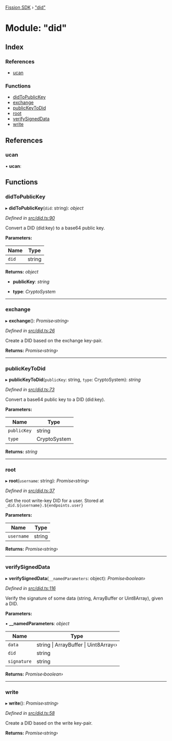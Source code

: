 [Fission SDK](../README.md) › ["did"](_did_.md)

# Module: "did"

## Index

### References

* [ucan](_did_.md#ucan)

### Functions

* [didToPublicKey](_did_.md#didtopublickey)
* [exchange](_did_.md#exchange)
* [publicKeyToDid](_did_.md#publickeytodid)
* [root](_did_.md#root)
* [verifySignedData](_did_.md#verifysigneddata)
* [write](_did_.md#write)

## References

###  ucan

• **ucan**:

## Functions

###  didToPublicKey

▸ **didToPublicKey**(`did`: string): *object*

*Defined in [src/did.ts:90](https://github.com/fission-suite/webnative/blob/693f51f/src/did.ts#L90)*

Convert a DID (did:key) to a base64 public key.

**Parameters:**

Name | Type |
------ | ------ |
`did` | string |

**Returns:** *object*

* **publicKey**: *string*

* **type**: *CryptoSystem*

___

###  exchange

▸ **exchange**(): *Promise‹string›*

*Defined in [src/did.ts:26](https://github.com/fission-suite/webnative/blob/693f51f/src/did.ts#L26)*

Create a DID based on the exchange key-pair.

**Returns:** *Promise‹string›*

___

###  publicKeyToDid

▸ **publicKeyToDid**(`publicKey`: string, `type`: CryptoSystem): *string*

*Defined in [src/did.ts:73](https://github.com/fission-suite/webnative/blob/693f51f/src/did.ts#L73)*

Convert a base64 public key to a DID (did:key).

**Parameters:**

Name | Type |
------ | ------ |
`publicKey` | string |
`type` | CryptoSystem |

**Returns:** *string*

___

###  root

▸ **root**(`username`: string): *Promise‹string›*

*Defined in [src/did.ts:37](https://github.com/fission-suite/webnative/blob/693f51f/src/did.ts#L37)*

Get the root write-key DID for a user.
Stored at `_did.${username}.${endpoints.user}`

**Parameters:**

Name | Type |
------ | ------ |
`username` | string |

**Returns:** *Promise‹string›*

___

###  verifySignedData

▸ **verifySignedData**(`__namedParameters`: object): *Promise‹boolean›*

*Defined in [src/did.ts:116](https://github.com/fission-suite/webnative/blob/693f51f/src/did.ts#L116)*

Verify the signature of some data (string, ArrayBuffer or Uint8Array), given a DID.

**Parameters:**

▪ **__namedParameters**: *object*

Name | Type |
------ | ------ |
`data` | string &#124; ArrayBuffer &#124; Uint8Array‹› |
`did` | string |
`signature` | string |

**Returns:** *Promise‹boolean›*

___

###  write

▸ **write**(): *Promise‹string›*

*Defined in [src/did.ts:58](https://github.com/fission-suite/webnative/blob/693f51f/src/did.ts#L58)*

Create a DID based on the write key-pair.

**Returns:** *Promise‹string›*
